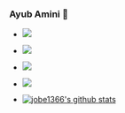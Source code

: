 ### Ayub Amini 👋

- ![](https://img.shields.io/badge/Major-CS-609926?style=flat&logo=ABB%20RobotStudio&logoColor=ffffff)
- ![](https://img.shields.io/badge/OS-Linux-orange?style=flat&logo=Linux&logoColor=ffffff)
- ![](https://img.shields.io/badge/Use-Python-0076ab?style=flat&logo=Python&logoColor=ffffff)
- ![](https://img.shields.io/badge/Learn-C-blueviolet?style=flat&logo=Visual%20Studio%20Code&logoColor=ffffff)



- [![jobe1366's github stats](https://github-readme-stats.vercel.app/api?username=jobe1366&count_private=true&show_icons=true&theme=radical&hide_rank=false)](https://github.com/anuraghazra/github-readme-stats)
